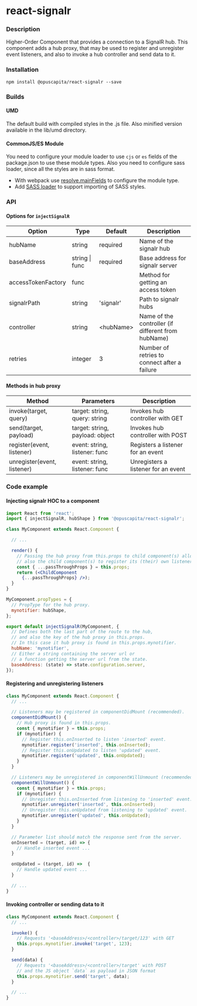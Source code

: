 # react-signalr

### Description
Higher-Order Component that provides a connection to a SignalR hub. This component adds a hub proxy, that 
may be used to register and unregister event listeners, and also to invoke a hub controller and send data to it.

### Installation
```
npm install @opuscapita/react-signalr --save
```

### Builds
#### UMD
The default build with compiled styles in the .js file. Also minified version available in the lib/umd directory.
#### CommonJS/ES Module
You need to configure your module loader to use `cjs` or `es` fields of the package.json to use these module types.
Also you need to configure sass loader, since all the styles are in sass format.
* With webpack use [resolve.mainFields](https://webpack.js.org/configuration/resolve/#resolve-mainfields) to configure the module type.
* Add [SASS loader](https://github.com/webpack-contrib/sass-loader) to support importing of SASS styles.

### API

#### Options for ```injectSignalR```
| Option                   | Type             | Default                  | Description                                              |
| ------------------------ | ---------------- | ------------------------ | -------------------------------------------------------- |
| hubName                  | string           | required                 | Name of the signalr hub                                  |
| baseAddress              | string \| func   | required                 | Base address for signalr server                          |
| accessTokenFactory       | func             |                          | Method for getting an access token                       |
| signalrPath              | string           | 'signalr'                | Path to signalr hubs                                     |
| controller               | string           | &lt;hubName&gt;          | Name of the controller (if different from hubName)       |
| retries                  | integer          | 3                        | Number of retries to connect after a failure             |

#### Methods in hub proxy
| Method                       | Parameters                        | Description                              |
| ---------------------------- | --------------------------------- | ---------------------------------------- |
| invoke(target, query)        | target: string, query: string     | Invokes hub controller with GET          |
| send(target, payload)        | target: string, payload: object   | Invokes hub controller with POST         |
| register(event, listener)    | event: string, listener: func     | Registers a listener for an event        |
| unregister(event, listener)  | event: string, listener: func     | Unregisters a listener for an event      |

### Code example

#### Injecting signalr HOC to a component
```jsx
import React from 'react';
import { injectSignalR, hubShape } from '@opuscapita/react-signalr';

class MyComponent extends React.Component {

  // ... 

  render() {
    // Passing the hub proxy from this.props to child component(s) allows
    // also the child component(s) to register its (their) own listeners.
    const { ...passThroughProps } = this.props;
    return (<ChildComponent
      {...passThroughProps} />);
  }
}

MyComponent.propTypes = {
  // PropType for the hub proxy.
  mynotifier: hubShape,
};

export default injectSignalR(MyComponent, {
  // Defines both the last part of the route to the hub,
  // and also the key of the hub proxy in this.props.
  // In this case it hub proxy is found in this.props.mynotifier.
  hubName: 'mynotifier',
  // Either a string containing the server url or 
  // a function getting the server url from the state.
  baseAddress: (state) => state.configuration.server,
});
```

#### Registering and unregistering listeners
```jsx
class MyComponent extends React.Component {
  // ...

  // Listeners may be registered in componentDidMount (recommended).
  componentDidMount() {
    // Hub proxy is found in this.props.
    const { mynotifier } = this.props;
    if (mynotifier) {
      // Register this.onInserted to listen 'inserted' event.
      mynotifier.register('inserted', this.onInserted);
      // Register this.onUpdated to listen 'updated' event.
      mynotifier.register('updated', this.onUpdated);
    }
  }

  // Listeners may be unregistered in componentWillUnmount (recommended).
  componentWillUnmount() {
    const { mynotifier } = this.props;
    if (mynotifier) {
      // Unregister this.onInserted from listening to 'inserted' event.
      mynotifier.unregister('inserted', this.onInserted);
      // Unregister this.onUpdated from listening to 'updated' event.
      mynotifier.unregister('updated', this.onUpdated);
    }
  }

  // Parameter list should match the response sent from the server.
  onInserted = (target, id) => {
    // Handle inserted event ...
  }

  onUpdated = (target, id) =>  {
    // Handle updated event ...
  }

  // ...
}
```

#### Invoking controller or sending data to it
```jsx
class MyComponent extends React.Component {
  // ...

  invoke() {
    // Requests '<baseAddress>/<controller>/target/123' with GET
    this.props.mynotifier.invoke('target', 123);
  }

  send(data) {
    // Requests '<baseAddress>/<controller>/target' with POST 
    // and the JS object `data` as payload in JSON format
    this.props.mynotifier.send('target', data);
  }

  // ...
}
```
